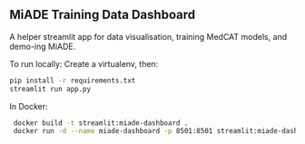 ## MiADE Training Data Dashboard

A helper streamlit app for data visualisation, training MedCAT models, and demo-ing MiADE.

To run locally:
Create a virtualenv, then:
```bash
pip install -r requirements.txt
streamlit run app.py
```
In Docker:
```bash
 docker build -t streamlit:miade-dashboard .
 docker run -d --name miade-dashboard -p 8501:8501 streamlit:miade-dashboard
```